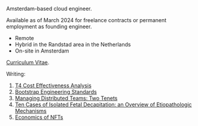 Amsterdam-based cloud engineer. 

Available as of March 2024 for freelance contracts or permanent employment as founding engineer.

- Remote 
- Hybrid in the Randstad area in the Netherlands
- On-site in Amsterdam

[Curriculum Vitae](00-cv.md).

Writing:



1. [T4 Cost Effectiveness Analysis](05-tesla-t4-cost-effectiveness.md)
1. [Bootstrap Engineering Standards](04-bootstrap-engineering-standards.md)
1. [Managing Distributed Teams: Two Tenets](03-distributed-teams-tenets.md)
1. [Ten Cases of Isolated Fetal Decapitation: an Overview of Etiopathologic Mechanisms](02-isolated-fetal-decapitation.md)
1. [Economics of NFTs](01-economics-of-nfts.md)